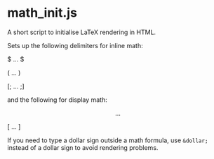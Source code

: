 # math_init.js
A short script to initialise LaTeX rendering in HTML.

Sets up the following delimiters for inline math: 

$ ... $

\( ... 
\)

[; ... 
;] 

and the following for display math: 

$$ ... $$

\[ ... 
\]

If you need to type a dollar sign outside a math formula, use <code>&amp;dollar;</code> instead of a dollar sign to avoid rendering problems.
